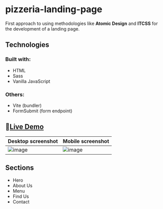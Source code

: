 # pizzeria-landing-page
First approach to using methodologies like **Atomic Design** and **ITCSS** for the development of a landing page.

## Technologies
### Built with:
- HTML
- Sass
- Vanilla JavaScript
### Others:
- Vite (bundler)
- FormSubmit (form endpoint)

## 📌[Live Demo](https://thepizzeria.vercel.app/)
|Desktop screenshot|Mobile screenshot|
|-------|------|
| ![image](https://user-images.githubusercontent.com/111880575/235324534-22180c11-54bf-4fcf-bdf8-2710f6e63b03.png)|![image](https://user-images.githubusercontent.com/111880575/235324573-a208cb32-bed3-4e95-b1c0-2ac1ae3d581e.png)|

## Sections
- Hero
- About Us
- Menu
- Find Us
- Contact
